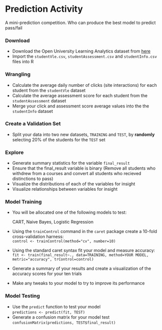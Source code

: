 # Prediction Activity

A mini-prediction competition. Who can produce the best model to predict pass/fail

### Download
* Download the Open University Learning Analytics dataset from [here](https://analyse.kmi.open.ac.uk/open_dataset)
* Import the `studentVle.csv`, `studentAssessment.csv` and `studentInfo.csv` files into R
### Wrangling
* Calculate the average daily number of clicks (site interactions) for each student from the `studentVle` dataset
* Calculate the average assessment score for each student from the `studentAssessment` dataset
* Merge your click and assessment score average values into the the `studentInfo` dataset
### Create a Validation Set
* Split your data into two new datasets, `TRAINING` and `TEST`, by **randomly** selecting 20% of the students for the `TEST` set
### Explore
* Generate summary statistics for the variable `final_result`
* Ensure that the final_result variable is binary (Remove all students who withdrew from a courses and convert all students who recieved distinctions to pass)
* Visualize the distributions of each of the variables for insight
* Visualize relationships between variables for insight
### Model Training
* You will be allocated one of the following models to test:

  CART, Naive Bayes, Logistic Regression

* Using the `trainControl` command in the `caret` package create a 10-fold cross-validation harness:   
  `control <- trainControl(method="cv", number=10)`
* Using the standard caret syntax fit your model and measure accuracy:  
   `fit <- train(final_result~., data=TRAINING, method=YOUR MODEL, metric="accuracy", trControl=control)`
* Generate a summary of your results and create a visualization of the accuracy scores for your ten trials
* Make any tweaks to your model to try to improve its performance
### Model Testing
* Use the `predict` function to test your model  
  `predictions <- predict(fit, TEST)`
* Generate a confusion matrix for your model test  
  `confusionMatrix(predictions, TEST$final_result)`
